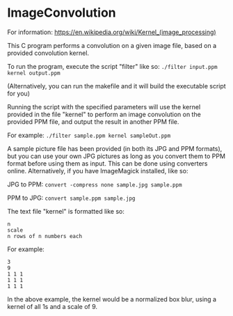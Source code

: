 # ImageConvolution
For information: https://en.wikipedia.org/wiki/Kernel_(image_processing)

This C program performs a convolution on a given image file, based on a provided convolution kernel.

To run the program, execute the script "filter" like so: `./filter input.ppm kernel output.ppm`

(Alternatively, you can run the makefile and it will build the executable script for you)

Running the script with the specified parameters will use the kernel provided in the file "kernel" to perform an image convolution on the provided PPM file, and output the result in another PPM file.

For example: `./filter sample.ppm kernel sampleOut.ppm`

A sample picture file has been provided (in both its JPG and PPM formats), but you can use your own JPG pictures as long as you convert them to PPM format before using them as input. This can be done using converters online. Alternatively, if you have ImageMagick installed, like so:

JPG to PPM: `convert -compress none sample.jpg sample.ppm`

PPM to JPG: `convert sample.ppm sample.jpg`

The text file "kernel" is formatted like so:

```
n
scale
n rows of n numbers each
```

For example:

```
3
9
1 1 1
1 1 1
1 1 1
```

In the above example, the kernel would be a normalized box blur, using a kernel of all 1s and a scale of 9.
